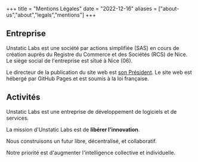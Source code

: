 +++
title = "Mentions Légales"
date = "2022-12-16"
aliases = ["about-us","about","legals","mentions"]
+++

## Entreprise

Unstatic Labs est une société par actions simplifiée (SAS) en cours de création auprès du Registre du Commerce et des Sociétés (RCS) de Nice. Le siège social de l'entreprise est situé à Nice (06).

Le directeur de la publication du site web est [son Président](mailto:contact@unstaticlabs.com).
Le site web est hébergé par GitHub Pages et est soumis à la loi française.

## Activités

Unstatic Labs est une entreprise de développement de logiciels et de services.

La mission d'Unstatic Labs est de **libérer l'innovation**.

Nous construisons un futur libre, décentralisé, et collaboratif.

Notre priorité est d'augmenter l'intelligence collective et individuelle.
